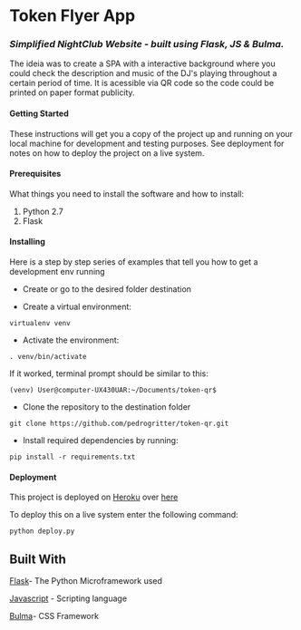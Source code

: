 # Token Flyer App 
### *Simplified NightClub Website - built using Flask, JS &amp; Bulma.* 

The ideia was to create a SPA with a interactive background where you could check the description and music of the DJ's playing throughout a certain period of time.
It is acessible via QR code so the code could be printed on paper format publicity.

#### Getting Started
These instructions will get you a copy of the project up and running on your local machine for development and testing purposes. See deployment for notes on how to deploy the project on a live system.

#### Prerequisites
What things you need to install the software and how to install:
1. Python 2.7
2. Flask


#### Installing
Here is a step by step series of examples that tell you how to get a development env running

+  Create or go to the desired folder destination

+  Create a virtual environment:
```
virtualenv venv
```

+ Activate the environment:
```
. venv/bin/activate
```

If it worked, terminal prompt should be similar to this:
```
(venv) User@computer-UX430UAR:~/Documents/token-qr$
```

+  Clone the repository to the destination folder
```git
git clone https://github.com/pedrogritter/token-qr.git
```
+ Install required dependencies by running:
```
pip install -r requirements.txt
```

#### Deployment
This project is deployed on [Heroku](https://www.heroku.com/) over [here](http://token-qr.herokuapp.com/)

To deploy this on a live system enter the following command:
```
python deploy.py
```

## Built With

[Flask](http://flask.pocoo.org)- The Python Microframework used

[Javascript](https://www.javascript.com) - Scripting language

[Bulma](https://bulma.io)- CSS Framework

